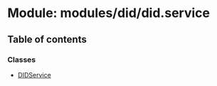 # Module: modules/did/did.service

## Table of contents

### Classes

- [DIDService](../classes/modules_did_did_service.DIDService.md)
